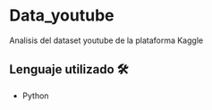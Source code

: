# Data_youtube
Analisis del dataset youtube de la plataforma Kaggle

## Lenguaje utilizado 🛠️

* Python
